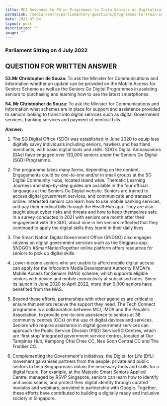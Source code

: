 ```yaml
---
title: MCI Response to PQ on Programmes to Train Seniors on Digitalisation
permalink: /media-centre/parliamentary-questions/programmes-to-train-seniors-on-digitalisation/
date: 2022-07-04
layout: post
description: ""
image: ""
---
```

### Parliament Sitting on 4 July 2022

QUESTION FOR WRITTEN ANSWER
------------------------------------
**53.Mr Christopher de Souza:** To ask the Minister for Communications and Information whether an update can be provided on the Mobile Access for Seniors Scheme as well as the Seniors Go Digital Programmes in assisting seniors to purchasing and learning how to use the latest smartphones.

**54. Mr Christopher de Souza:** To ask the Minister for Communications and Information what schemes are in place for support and assistance provided to seniors looking to transit into digital services such as digital Government services, banking services and payment of medical bills.

**Answer:**

1. The SG Digital Office (SDO) was established in June 2020 to equip less digitally savvy individuals including seniors, hawkers and heartland merchants, with basic digital tools and skills. SDO’s Digital Ambassadors (DAs) have engaged over 130,000 seniors under the Seniors Go Digital (SGD) Programme.

2. The programme takes many forms, depending on the content. Engagements could be one-to-one and/or in small groups at the SG Digital Community Hubs, located island wide. Thematic Learning Journeys and step-by-step guides are available in the four official languages at the Seniors Go Digital website. Seniors are trained to access digital government services, and communicate and transact online. Interested seniors can learn how to use mobile banking services, and pay their medical bills through the HealthHub app. They are also taught about cyber risks and threats and how to keep themselves safe. In a survey conducted in 2021 with seniors one month after their engagement with the SDO, about nine in ten seniors reflected that they continued to apply the digital skills they learnt in their daily lives.

3. The Smart Nation Digital Government Office (SNDGO) also engages citizens on digital government services such as the Singpass app. SNDGO’s #SmartNationTogether online platform offers resources for seniors to pick up digital skills.

4. Lower-income seniors who are unable to afford mobile digital access can apply for the Infocomm Media Development Authority (IMDA)’s Mobile Access for Seniors (MAS) scheme, which supports eligible seniors with device and mobile connectivity at subsidised rates. Since its launch in June 2020 to April 2022, more than 9,000 seniors have benefited from the MAS.

5. Beyond these efforts, partnerships with other agencies are critical to ensure that seniors receive the support they need. The Tech Connect programme is a collaboration between MCI, IMDA and the People’s Association, to provide one-to-one assistance to seniors at 38 community centres (CCs) on the use of digital devices and services. Seniors who require assistance in digital government services can approach the Public Service Division (PSD) ServiceSG Centres, which are ‘first stop’ integrated government service centres, located at Our Tampines Hub, Kampong Chai Chee CC, Nee Soon Central CC and The Frontier CC.

6. Complementing the Government's initiatives, the Digital for Life (DfL) movement galvanises partners from the people, private and public sectors to help Singaporeans obtain the necessary tools and skills for a digital future. For example, at the Majestic Smart Seniors Applied Centre, managed by RSVP Singapore, seniors can learn how to identify and avoid scams, and protect their digital identity through curated modules and webinars, provided in partnership with Google. Together, these efforts have contributed to building a digitally ready and inclusive society in Singapore.